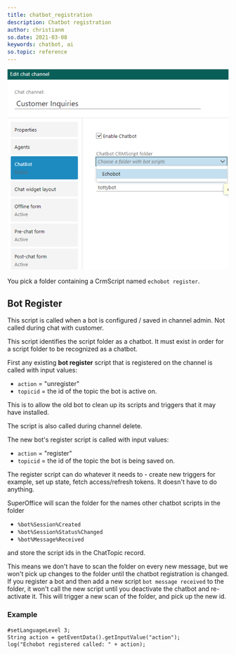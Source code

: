 ```yaml
---
title: chatbot_registration
description: Chatbot registration
author: christianm
so.date: 2021-03-08
keywords: chatbot, ai
so.topic: reference
---
```


![Chat channel admin: chatbot tab](../media/chatbot-channel-admin.png)

You pick a folder containing a CrmScript named `echobot register`.

## Bot Register

This script is called when a bot is configured / saved in channel admin. Not called during chat with customer.

This script identifies the script folder as a chatbot. It must exist in order for a script folder to be recognized as a chatbot.

First any existing **bot register** script that is registered on the channel is called with input values:

* `action` = "unregister"
* `topicid` = the id of the topic the bot is active on. 

This is to allow the old bot to clean up its scripts and triggers that it may have installed.

The script is also called during channel delete.


The new bot's register script is called with input values:

* `action` = "register"
* `topicid` = the id of the topic the bot is being saved on. 

The register script can do whatever it needs to - create new triggers for example, set up state, fetch access/refresh tokens.
It doesn't have to do anything.

SuperOffice will scan the folder for the names other chatbot scripts in the folder

* `%bot%Session%Created`
* `%bot%Session%Status%Changed`
* `%bot%Message%Received`

and store the script ids in the ChatTopic record.

This means we don't have to scan the folder on every new message, but we won't pick up
changes to the folder until the chatbot registration is changed. If you register a bot
and then add a new script `bot message received` to the folder, it won't call the new script
until you deactivate the chatbot and re-activate it. This will trigger a new scan of the folder,
and pick up the new id.

### Example

```crmscript
#setLanguageLevel 3;
String action = getEventData().getInputValue("action");
log("Echobot registered called: " + action);
```
